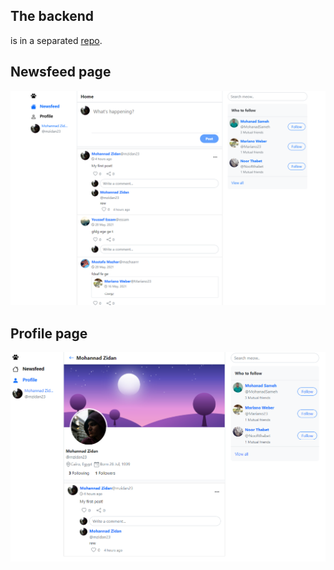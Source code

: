 ## The backend
is in a separated  [repo](https://github.com/mohannadzidan/meow-server).
## Newsfeed page
![newsfeed](./images/home.png "Newsfeed page")

## Profile page
![profile](./images/profile.png "Profile page")
